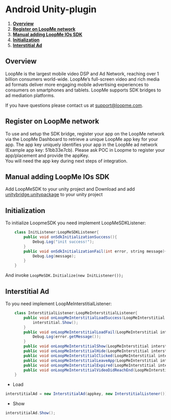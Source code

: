 # Android Unity-plugin

1. **[Overview](#overview)**
2. **[Register on LoopMe network](#register-on-loopme-network)**
3. **[Manual adding LoopMe IOs SDK](#manual-adding-loopme-ios-sdk)**
4. **[Initialization](#Initialization)**
5. **[Interstitial Ad](#mediate-from-applovin-interstitial-to-loopme-interstitial-ad)**

## Overview ##

LoopMe is the largest mobile video DSP and Ad Network, reaching over 1 billion consumers world-wide. LoopMe’s
full-screen video and rich media ad formats deliver more engaging mobile advertising experiences to consumers on
smartphones and tablets. LoopMe supports SDK bridges to ad mediation platforms.

If you have questions please contact us at support@loopme.com.

## Register on LoopMe network ##

To use and setup the SDK bridge, register your app on the LoopMe network via the LoopMe Dashboard to retrieve a unique LoopMe app key for your app. The app key uniquely identifies your app in the LoopMe ad network (Example app key: 51bb33e7cb). Please ask POC in Loopme to register your app/placement and provide the appKey.<br>
You will need the app key during next steps of integration.

## Manual adding LoopMe IOs SDK ##
Add LoopMeSDK to your unity project and
Download and add [unitybridge.unitypackage](https://github.com/loopme/ios-united-sdk/raw/master/Mediation/untiy/unitybridge.unitypackage) to your unity project

## Initialization ##

To initialize LoopmeSDK you need implement LoopMeSDKListener:
```java
    class InitListener:LoopMeSDKListener{
        public void onSdkInitializationSuccess(){
            Debug.Log("init success!");
        }
        public void onSdkInitializationFail(int error, string message){
            Debug.Log(message);
        }
    }
```
And invoke ```LoopMeSDK.Initialize(new InitListener());```

## Interstitial Ad ##

To  you need implement LoopMeInterstitialListener:
```java
    class InterstitialListener:LoopMeInterstitialListener{
        public void onLoopMeInterstitialLoadSuccess(LoopMeInterstitial interstitial){
            interstitial.Show();
        }
        public void onLoopMeInterstitialLoadFail(LoopMeInterstitial interstitial, LoopMeError error){
            Debug.Log(error.getMessage());
        }
        public void onLoopMeInterstitialShow(LoopMeInterstitial interstitial){}
        public void onLoopMeInterstitialHide(LoopMeInterstitial interstitial){}
        public void onLoopMeInterstitialClicked(LoopMeInterstitial interstitial){}
        public void onLoopMeInterstitialLeaveApp(LoopMeInterstitial interstitial){}
        public void onLoopMeInterstitialExpired(LoopMeInterstitial interstitial){}
        public void onLoopMeInterstitialVideoDidReachEnd(LoopMeInterstitial interstitial){}
    }
```

* Load

```java
interstitialAd = new InterstitialAd(appkey, new InterstitialListener());
```

* Show

```java
interstitialAd.Show();
```


